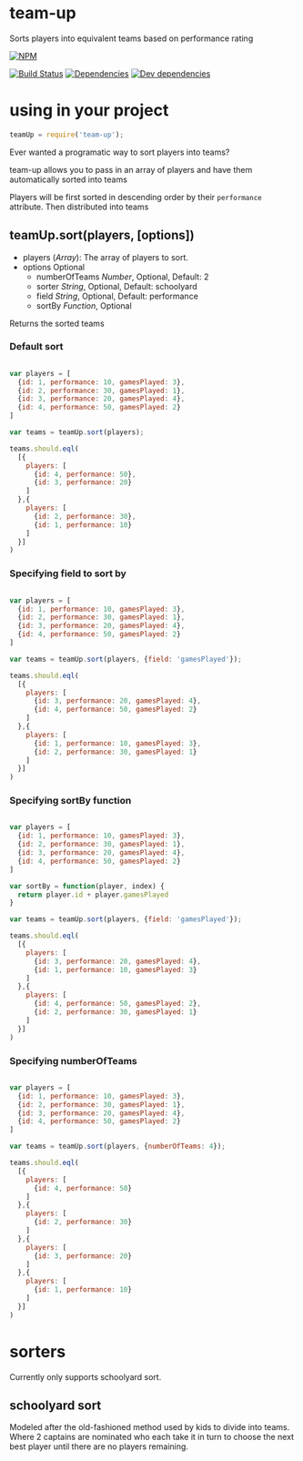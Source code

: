 # team-up

Sorts players into equivalent teams based on performance rating

[![NPM](http://img.shields.io/npm/v/team-up.svg?style=flat)](https://npmjs.org/package/team-up)

[![Build Status](http://img.shields.io/travis/nguyenchr/team-up.svg?style=flat)](http://travis-ci.org/nguyenchr/team-up)
[![Dependencies](http://img.shields.io/david/nguyenchr/team-up.svg?style=flat)](https://david-dm.org/nguyenchr/team-up)
[![Dev dependencies](http://img.shields.io/david/dev/nguyenchr/team-up.svg?style=flat)](https://david-dm.org/nguyenchr/team-up)
# using in your project

```javascript
teamUp = require('team-up');
```

Ever wanted a programatic way to sort players into teams?

team-up allows you to pass in an array of players and have them automatically sorted into teams

Players will be first sorted in descending order by their `performance` attribute.
Then distributed into teams

## teamUp.sort(players, [options])
* players (*Array*): The array of players to sort.
* options Optional
  * numberOfTeams *Number*, Optional, Default: 2
  * sorter *String*, Optional, Default: schoolyard
  * field *String*, Optional, Default: performance
  * sortBy *Function*, Optional

Returns the sorted teams

### Default sort
```javascript

var players = [
  {id: 1, performance: 10, gamesPlayed: 3},
  {id: 2, performance: 30, gamesPlayed: 1},
  {id: 3, performance: 20, gamesPlayed: 4},
  {id: 4, performance: 50, gamesPlayed: 2}
]

var teams = teamUp.sort(players);

teams.should.eql(
  [{
    players: [
      {id: 4, performance: 50},
      {id: 3, performance: 20}
    ]
  },{
    players: [
      {id: 2, performance: 30},
      {id: 1, performance: 10}
    ]
  }]
)

```

### Specifying field to sort by
```javascript

var players = [
  {id: 1, performance: 10, gamesPlayed: 3},
  {id: 2, performance: 30, gamesPlayed: 1},
  {id: 3, performance: 20, gamesPlayed: 4},
  {id: 4, performance: 50, gamesPlayed: 2}
]

var teams = teamUp.sort(players, {field: 'gamesPlayed'});

teams.should.eql(
  [{
    players: [
      {id: 3, performance: 20, gamesPlayed: 4},
      {id: 4, performance: 50, gamesPlayed: 2}
    ]
  },{
    players: [
      {id: 1, performance: 10, gamesPlayed: 3},
      {id: 2, performance: 30, gamesPlayed: 1}
    ]
  }]
)

```

### Specifying sortBy function
```javascript

var players = [
  {id: 1, performance: 10, gamesPlayed: 3},
  {id: 2, performance: 30, gamesPlayed: 1},
  {id: 3, performance: 20, gamesPlayed: 4},
  {id: 4, performance: 50, gamesPlayed: 2}
]

var sortBy = function(player, index) {
  return player.id + player.gamesPlayed
}

var teams = teamUp.sort(players, {field: 'gamesPlayed'});

teams.should.eql(
  [{
    players: [
      {id: 3, performance: 20, gamesPlayed: 4},
      {id: 1, performance: 10, gamesPlayed: 3}
    ]
  },{
    players: [
      {id: 4, performance: 50, gamesPlayed: 2},
      {id: 2, performance: 30, gamesPlayed: 1}
    ]
  }]
)

```

### Specifying numberOfTeams
```javascript

var players = [
  {id: 1, performance: 10, gamesPlayed: 3},
  {id: 2, performance: 30, gamesPlayed: 1},
  {id: 3, performance: 20, gamesPlayed: 4},
  {id: 4, performance: 50, gamesPlayed: 2}
]

var teams = teamUp.sort(players, {numberOfTeams: 4});

teams.should.eql(
  [{
    players: [
      {id: 4, performance: 50}
    ]
  },{
    players: [
      {id: 2, performance: 30}
    ]
  },{
    players: [
      {id: 3, performance: 20}
    ]
  },{
    players: [
      {id: 1, performance: 10}
    ]
  }]
)

```

# sorters

Currently only supports schoolyard sort.

## schoolyard sort

Modeled after the old-fashioned method used by kids to divide into teams.
Where 2 captains are nominated who each take it in turn to choose the next best player
until there are no players remaining.
